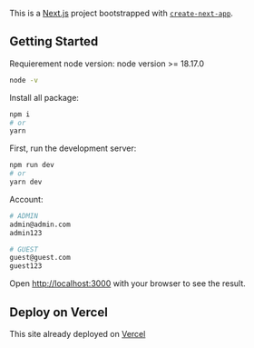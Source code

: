 This is a [Next.js](https://nextjs.org/) project bootstrapped with [`create-next-app`](https://github.com/vercel/next.js/tree/canary/packages/create-next-app).

## Getting Started

Requierement node version:
node version >= 18.17.0

```bash
node -v
```

Install all package:

```bash
npm i
# or
yarn
```

First, run the development server:

```bash
npm run dev
# or
yarn dev
```

Account:

```bash
# ADMIN
admin@admin.com
admin123

# GUEST
guest@guest.com
guest123
```

Open [http://localhost:3000](http://localhost:3000) with your browser to see the result.

## Deploy on Vercel
This site already deployed on [Vercel](https://test-sekawan.vercel.app/)
